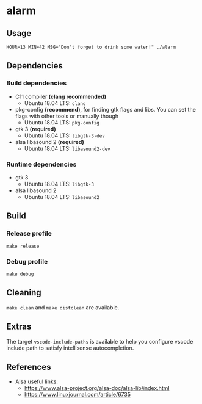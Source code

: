 # alarm

## Usage

```
HOUR=13 MIN=42 MSG="Don't forget to drink some water!" ./alarm
```

## Dependencies

### Build dependencies

- C11 compiler **(clang recommended)**
  - Ubuntu 18.04 LTS: `clang`
- pkg-config **(recommend)**, for finding gtk flags and libs. You can set the flags with other tools or manually though
  - Ubuntu 18.04 LTS: `pkg-config`
- gtk 3 **(required)**
  - Ubuntu 18.04 LTS: `libgtk-3-dev`
- alsa libasound 2 **(required)**
  - Ubuntu 18.04 LTS: `libasound2-dev`

### Runtime dependencies

- gtk 3
  - Ubuntu 18.04 LTS: `libgtk-3`
- alsa libasound 2
  - Ubuntu 18.04 LTS: `libasound2`

## Build

### Release profile

```
make release
```

### Debug profile

```
make debug
```

## Cleaning

`make clean` and `make distclean` are available.

## Extras

The target `vscode-include-paths` is available to help you configure vscode include path to satisfy intellisense autocompletion.

## References

- Alsa useful links:
  - https://www.alsa-project.org/alsa-doc/alsa-lib/index.html
  - https://www.linuxjournal.com/article/6735
